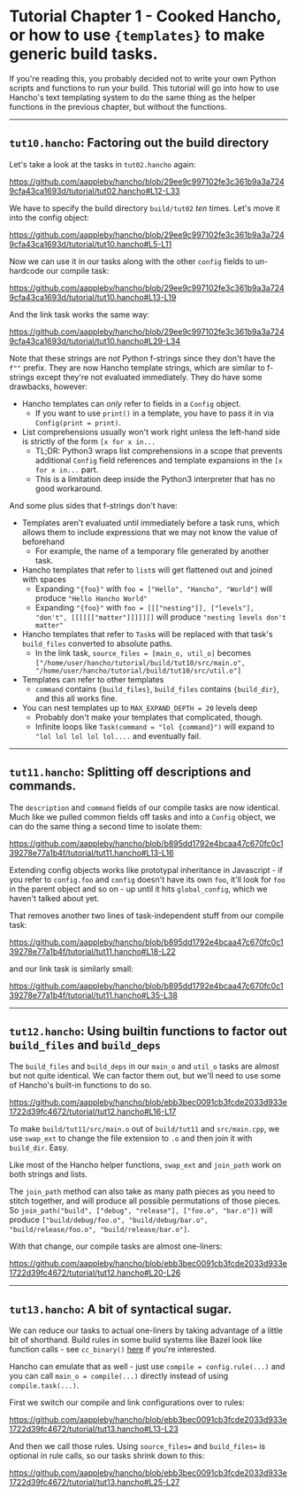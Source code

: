 # Tutorial Chapter 1 - Cooked Hancho, or how to use ```{templates}``` to make generic build tasks.

If you're reading this, you probably decided not to write your own Python scripts and functions to run your build. This tutorial will go into how to use Hancho's text templating system to do the same thing as the helper functions in the previous chapter, but without the functions.

----------
## ```tut10.hancho```: Factoring out the build directory

Let's take a look at the tasks in ```tut02.hancho``` again:

https://github.com/aappleby/hancho/blob/29ee9c997102fe3c361b9a3a7249cfa43ca1693d/tutorial/tut02.hancho#L12-L33

We have to specify the build directory ```build/tut02``` _ten_ times. Let's move it into the config object:

https://github.com/aappleby/hancho/blob/29ee9c997102fe3c361b9a3a7249cfa43ca1693d/tutorial/tut10.hancho#L5-L11

Now we can use it in our tasks along with the other ```config``` fields to un-hardcode our compile task:

https://github.com/aappleby/hancho/blob/29ee9c997102fe3c361b9a3a7249cfa43ca1693d/tutorial/tut10.hancho#L13-L19

And the link task works the same way:

https://github.com/aappleby/hancho/blob/29ee9c997102fe3c361b9a3a7249cfa43ca1693d/tutorial/tut10.hancho#L29-L34

Note that these strings are _not_ Python f-strings since they don't have the
```f""``` prefix. They are now Hancho template strings, which are similar to f-strings except they're not
evaluated immediately. They do have some drawbacks, however:

- Hancho templates can _only_ refer to fields in a ```Config``` object.
  - If you want to use ```print()``` in a template, you have to pass it in via ```Config(print = print)```.
- List comprehensions usually won't work right unless the left-hand side is strictly of the form ```[x for x in...``` 
  - TL;DR: Python3 wraps list comprehensions in a scope that prevents additional ```Config``` field references and template expansions in the ```[x for x in...``` part.
  - This is a limitation deep inside the Python3 interpreter that has no good workaround.

And some plus sides that f-strings don't have:
- Templates aren't evaluated until immediately before a task runs, which allows them to include expressions that we may not know the value of beforehand
  - For example, the name of a temporary file generated by another task. 
- Hancho templates that refer to ```list```s will get flattened out and joined with spaces
  - Expanding ```"{foo}"``` with ```foo = ["Hello", "Hancho", "World"]``` will produce ```"Hello Hancho World"```
  - Expanding ```"{foo}"``` with ```foo = [[["nesting"]], ["levels"], "don't", [[[[[["matter"]]]]]]]``` will produce ```"nesting levels don't matter"```
- Hancho templates that refer to ```Task```s will be replaced with that task's ```build_files``` converted to absolute paths.
  - In the link task, ```source_files = [main_o, util_o]``` becomes ```["/home/user/hancho/tutorial/build/tut10/src/main.o", "/home/user/hancho/tutorial/build/tut10/src/util.o"]```
- Templates can refer to other templates
  - ```command``` contains ```{build_files}```, ```build_files``` contains ```{build_dir}```, and this all works fine.
- You can nest templates up to ```MAX_EXPAND_DEPTH = 20``` levels deep
  - Probably don't make your templates that complicated, though.
  - Infinite loops like ```Task(command = "lol {command}")``` will expand to ```"lol lol lol lol lol....``` and eventually fail.

----------
## ```tut11.hancho```: Splitting off descriptions and commands.

The ```description``` and ```command``` fields of our compile tasks are now identical. Much like we pulled common fields off tasks and into a ```Config``` object, we can do the same thing a second time to isolate them:

https://github.com/aappleby/hancho/blob/b895dd1792e4bcaa47c670fc0c139278e77a1b4f/tutorial/tut11.hancho#L13-L16

Extending config objects works like prototypal inheritance in Javascript - if you refer to ```config.foo``` and ```config``` doesn't have its own ```foo```, it'll look for ```foo``` in the parent object and so on - up until it hits ```global_config```, which we haven't talked about yet.

That removes another two lines of task-independent stuff from our compile task:

https://github.com/aappleby/hancho/blob/b895dd1792e4bcaa47c670fc0c139278e77a1b4f/tutorial/tut11.hancho#L18-L22

and our link task is similarly small:

https://github.com/aappleby/hancho/blob/b895dd1792e4bcaa47c670fc0c139278e77a1b4f/tutorial/tut11.hancho#L35-L38

----------
## ```tut12.hancho```: Using builtin functions to factor out ```build_files``` and ```build_deps```

The ```build_files``` and ```build_deps``` in our ```main_o``` and ```util_o``` tasks are almost but not quite identical. We can factor them out, but we'll need to use some of Hancho's built-in functions to do so.

https://github.com/aappleby/hancho/blob/ebb3bec0091cb3fcde2033d933e1722d39fc4672/tutorial/tut12.hancho#L16-L17

To make ```build/tut11/src/main.o``` out of ```build/tut11``` and ```src/main.cpp```, we use ```swap_ext``` to change the file extension to ```.o``` and then join it with ```build_dir```. Easy.

Like most of the Hancho helper functions, ```swap_ext``` and ```join_path``` work on both strings and lists.

The ```join_path``` method can also take as many path pieces as you need to stitch together, and will produce all possible permutations of those pieces. So ```join_path("build", ["debug", "release"], ["foo.o", "bar.o"])``` will produce ```["build/debug/foo.o", "build/debug/bar.o", "build/release/foo.o", "build/release/bar.o"]```.

With that change, our compile tasks are almost one-liners:

https://github.com/aappleby/hancho/blob/ebb3bec0091cb3fcde2033d933e1722d39fc4672/tutorial/tut12.hancho#L20-L26

----------
## ```tut13.hancho```: A bit of syntactical sugar.

We can reduce our tasks to actual one-liners by taking advantage of a little bit of shorthand. Build rules in some build systems like Bazel look like function calls - see ```cc_binary()``` [here](https://bazel.build/reference/be/c-cpp#cc_binary) if you're interested.

Hancho can emulate that as well - just use ```compile = config.rule(...)``` and you can call ```main_o = compile(...)``` directly instead of using ```compile.task(...)```.

First we switch our compile and link configurations over to rules:

https://github.com/aappleby/hancho/blob/ebb3bec0091cb3fcde2033d933e1722d39fc4672/tutorial/tut13.hancho#L13-L23

And then we call those rules. Using ```source_files=``` and ```build_files=``` is optional in rule calls, so our tasks shrink down to this:

https://github.com/aappleby/hancho/blob/ebb3bec0091cb3fcde2033d933e1722d39fc4672/tutorial/tut13.hancho#L25-L27
